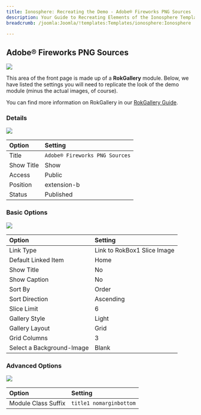 ```yaml
---
title: Ionosphere: Recreating the Demo - Adobe® Fireworks PNG Sources
description: Your Guide to Recreating Elements of the Ionosphere Template for Joomla
breadcrumb: /joomla:Joomla/!templates:Templates/ionosphere:Ionosphere

---
```


Adobe® Fireworks PNG Sources
-----
![][demo]

This area of the front page is made up of a **RokGallery** module. Below, we have listed the settings you will need to replicate the look of the demo module (minus the actual images, of course).

You can find more information on RokGallery in our [RokGallery Guide][rokgallery].

### Details
![][demo2]

| Option     | Setting                        |  
| :--------- | :----------------------------- |  
| Title      | `Adobe® Fireworks PNG Sources` |  
| Show Title | Show                           |  
| Access     | Public                         |  
| Position   | extension-b                    |  
| Status     | Published                      |  

### Basic Options
![][demo3]

| Option                    | Setting                     |  
| :------------------------ | :-------------------------- |  
| Link Type                 | Link to RokBox1 Slice Image |  
| Default Linked Item       | Home                        |  
| Show Title                | No                          |  
| Show Caption              | No                          |  
| Sort By                   | Order                       |  
| Sort Direction            | Ascending                   |  
| Slice Limit               | 6                           |  
| Gallery Style             | Light                       |  
| Gallery Layout            | Grid                        |  
| Grid Columns              | 3                           |  
| Select a Background-Image | Blank                       |  

### Advanced Options
![][demo4]

| Option              | Setting                 |  
| :------------------ | :---------------------- |  
| Module Class Suffix | `title1 nomarginbottom` |  

[demo]: assets/demo_9.jpeg
[demo2]: assets/adobe_1.jpeg
[demo3]: assets/adobe_2.jpeg
[demo4]: assets/adobe_3.jpeg
[demo5]: assets/adobe_4.jpeg
[rokgallery]: ../../extensions/rokgallery